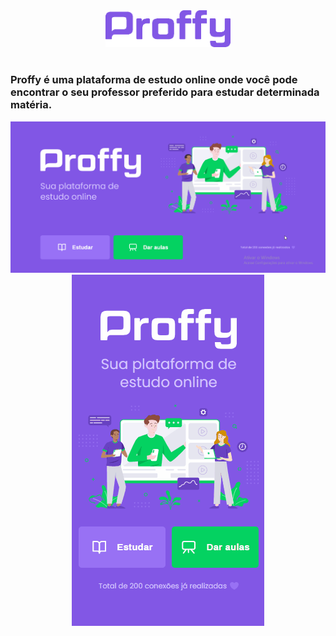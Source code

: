 <html>
    <div align="center">
        <img src="github/logo.png" alt="logo" width="200">
    </div>
    <br>
    <h3>
    Proffy é uma plataforma de estudo online onde você pode encontrar o seu professor preferido para estudar determinada matéria.
    </h3>
    <div align="center">
        <img src="github/tela-inicial.gif" alt="logo" width="auto">
        <img src="github/tela-inicial-mobile.gif" alt="logo" width="auto">
    </div>
</html>